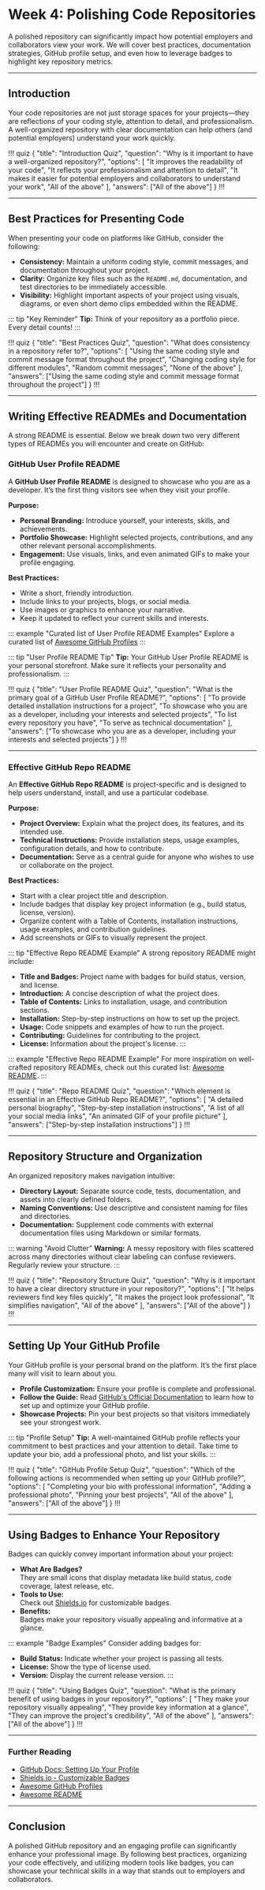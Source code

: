 # Week 4: Polishing Code Repositories

A polished repository can significantly impact how potential employers and collaborators view your work. We will cover
best practices, documentation strategies, GitHub profile setup, and even how to leverage badges to highlight key
repository metrics.

---

## Introduction

Your code repositories are not just storage spaces for your projects—they are reflections of your coding style,
attention to detail, and professionalism. A well-organized repository with clear documentation can help others (and
potential employers) understand your work quickly.

!!! quiz
{
"title": "Introduction Quiz",
"question": "Why is it important to have a well-organized repository?",
"options": [
"It improves the readability of your code",
"It reflects your professionalism and attention to detail",
"It makes it easier for potential employers and collaborators to understand your work",
"All of the above"
],
"answers": ["All of the above"]
}
!!!

---

## Best Practices for Presenting Code

When presenting your code on platforms like GitHub, consider the following:

- **Consistency:** Maintain a uniform coding style, commit messages, and documentation throughout your project.
- **Clarity:** Organize key files such as the `README.md`, documentation, and test directories to be immediately
  accessible.
- **Visibility:** Highlight important aspects of your project using visuals, diagrams, or even short demo clips embedded
  within the README.

::: tip "Key Reminder"
**Tip:** Think of your repository as a portfolio piece. Every detail counts!
:::

!!! quiz
{
"title": "Best Practices Quiz",
"question": "What does consistency in a repository refer to?",
"options": [
"Using the same coding style and commit message format throughout the project",
"Changing coding style for different modules",
"Random commit messages",
"None of the above"
],
"answers": ["Using the same coding style and commit message format throughout the project"]
}
!!!

---

## Writing Effective READMEs and Documentation

A strong README is essential. Below we break down two very different types of READMEs you will encounter and create on
GitHub:

### GitHub User Profile README

A **GitHub User Profile README** is designed to showcase who you are as a developer. It’s the first thing visitors see
when they visit your profile.

**Purpose:**

- **Personal Branding:** Introduce yourself, your interests, skills, and achievements.
- **Portfolio Showcase:** Highlight selected projects, contributions, and any other relevant personal accomplishments.
- **Engagement:** Use visuals, links, and even animated GIFs to make your profile engaging.

**Best Practices:**

- Write a short, friendly introduction.
- Include links to your projects, blogs, or social media.
- Use images or graphics to enhance your narrative.
- Keep it updated to reflect your current skills and interests.

::: example "Curated list of User Profile README Examples"
Explore a curated list of [Awesome GitHub Profiles](https://bit.ly/awesome-gh)
:::

::: tip "User Profile README Tip"
**Tip:** Your GitHub User Profile README is your personal storefront. Make sure it reflects your personality and
professionalism.
:::

!!! quiz
{
"title": "User Profile README Quiz",
"question": "What is the primary goal of a GitHub User Profile README?",
"options": [
"To provide detailed installation instructions for a project",
"To showcase who you are as a developer, including your interests and selected projects",
"To list every repository you have",
"To serve as technical documentation"
],
"answers": ["To showcase who you are as a developer, including your interests and selected projects"]
}
!!!

---

### Effective GitHub Repo README

An **Effective GitHub Repo README** is project-specific and is designed to help users understand, install, and use a
particular codebase.

**Purpose:**

- **Project Overview:** Explain what the project does, its features, and its intended use.
- **Technical Instructions:** Provide installation steps, usage examples, configuration details, and how to contribute.
- **Documentation:** Serve as a central guide for anyone who wishes to use or collaborate on the project.

**Best Practices:**

- Start with a clear project title and description.
- Include badges that display key project information (e.g., build status, license, version).
- Organize content with a Table of Contents, installation instructions, usage examples, and contribution guidelines.
- Add screenshots or GIFs to visually represent the project.

::: tip "Effective Repo README Example"
A strong repository README might include:

- **Title and Badges:** Project name with badges for build status, version, and license.
- **Introduction:** A concise description of what the project does.
- **Table of Contents:** Links to installation, usage, and contribution sections.
- **Installation:** Step-by-step instructions on how to set up the project.
- **Usage:** Code snippets and examples of how to run the project.
- **Contributing:** Guidelines for contributing to the project.
- **License:** Information about the project's license.
  :::

::: example "Effective Repo README Example"
For more inspiration on well-crafted repository READMEs, check out this curated
list: [Awesome README](https://github.com/matiassingers/awesome-readme).
:::

!!! quiz
{
"title": "Repo README Quiz",
"question": "Which element is essential in an Effective GitHub Repo README?",
"options": [
"A detailed personal biography",
"Step-by-step installation instructions",
"A list of all your social media links",
"An animated GIF of your profile picture"
],
"answers": ["Step-by-step installation instructions"]
}
!!!

---

## Repository Structure and Organization

An organized repository makes navigation intuitive:

- **Directory Layout:** Separate source code, tests, documentation, and assets into clearly defined folders.
- **Naming Conventions:** Use descriptive and consistent naming for files and directories.
- **Documentation:** Supplement code comments with external documentation files using Markdown or similar formats.

::: warning "Avoid Clutter"
**Warning:** A messy repository with files scattered across many directories without clear labeling can confuse
reviewers. Regularly review your structure.
:::

!!! quiz
{
"title": "Repository Structure Quiz",
"question": "Why is it important to have a clear directory structure in your repository?",
"options": [
"It helps reviewers find key files quickly",
"It makes the project look professional",
"It simplifies navigation",
"All of the above"
],
"answers": ["All of the above"]
}
!!!

---

## Setting Up Your GitHub Profile

Your GitHub profile is your personal brand on the platform. It’s the first place many will visit to learn about you.

- **Profile Customization:** Ensure your profile is complete and professional.
- **Follow the Guide:**
  Read [GitHub's Official Documentation](https://docs.github.com/en/get-started/start-your-journey/setting-up-your-profile)
  to learn how to set up and optimize your GitHub profile.
- **Showcase Projects:** Pin your best projects so that visitors immediately see your strongest work.

::: tip "Profile Setup"
**Tip:** A well-maintained GitHub profile reflects your commitment to best practices and your attention to detail. Take
time to update your bio, add a professional photo, and list your skills.
:::

!!! quiz
{
"title": "GitHub Profile Setup Quiz",
"question": "Which of the following actions is recommended when setting up your GitHub profile?",
"options": [
"Completing your bio with professional information",
"Adding a professional photo",
"Pinning your best projects",
"All of the above"
],
"answers": ["All of the above"]
}
!!!

---

## Using Badges to Enhance Your Repository

Badges can quickly convey important information about your project:

- **What Are Badges?**  
  They are small icons that display metadata like build status, code coverage, latest release, etc.
- **Tools to Use:**  
  Check out [Shields.io](https://github.com/badges/shields) for customizable badges.
- **Benefits:**  
  Badges make your repository visually appealing and informative at a glance.

::: example "Badge Examples"
Consider adding badges for:

- **Build Status:** Indicate whether your project is passing all tests.
- **License:** Show the type of license used.
- **Version:** Display the current release version.
  :::

!!! quiz
{
"title": "Using Badges Quiz",
"question": "What is the primary benefit of using badges in your repository?",
"options": [
"They make your repository visually appealing",
"They provide key information at a glance",
"They can improve the project's credibility",
"All of the above"
],
"answers": ["All of the above"]
}
!!!

---

### Further Reading

- [GitHub Docs: Setting Up Your Profile](https://docs.github.com/en/get-started/start-your-journey/setting-up-your-profile)
- [Shields.io - Customizable Badges](https://github.com/badges/shields)
- [Awesome GitHub Profiles](https://bit.ly/awesome-gh)
- [Awesome README](https://github.com/matiassingers/awesome-readme)

---

## Conclusion

A polished GitHub repository and an engaging profile can significantly enhance your professional image. By following
best practices, organizing your code effectively, and utilizing modern tools like badges, you can showcase your
technical skills in a way that stands out to employers and collaborators.
